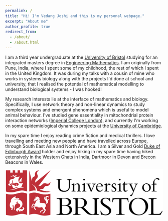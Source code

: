 ```yaml
---
permalink: /
title: "Hi! I'm Vedang Joshi and this is my personal webpage."
excerpt: "About me"
author_profile: true
redirect_from: 
  - /about/
  - /about.html
---
```


I am a third year undergraduate at the [University of Bristol](https://www.bristol.ac.uk) studying for an integrated masters degree in [Engineering Mathematics](http://www.bristol.ac.uk/engineering/departments/engineering-mathematics/). I am originally from Pune, India, where I spent some of my childhood, the rest of which I spent in the United Kingdom. It was during my talks with a cousin of mine who works in systems biology along with the projects I'd done at school and university, that I realised the potential of mathematical modelling to understand biological systems - I was hooked! 

My research interests lie at the interface of mathematics and biology. Specifically, I use network theory and non-linear dynamics to study complex systems and emergent phenomena which is useful to model animal behaviour. I've studied gene essentiality in mitochondrial protein interaction networks ([Imperial College London](https://www.imperial.ac.uk/biomathematics-group/)), and currently I'm working on some epidemiological dynamics projects at the [University of Cambridge](https://plantepidemics.github.io). 

In my spare time I enjoy reading crime fiction and medical thrillers. I love travelling and meeting new people and have travelled across Europe, through South East Asia and North America. I am a Silver and Gold [Duke of Edinburgh Award](https://www.dofe.org/about/) holder and enjoy hiking in my spare time having hiked extensively in the Western Ghats in India, Dartmoor in Devon and Brecon Beacons in Wales. 






![Editing a markdown file for a talk](/images/University_of_Bristol_logo.png)


